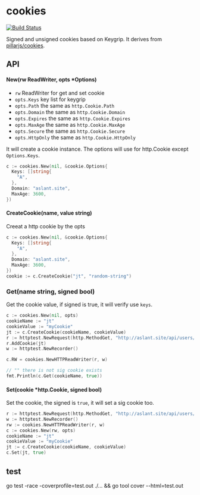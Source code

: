 # cookies

[![Build Status](https://img.shields.io/travis/vicanso/cookies.svg?label=linux+build)](https://travis-ci.org/vicanso/cookies)

Signed and unsigned cookies based on Keygrip. It derives from [pillarjs/cookies](https://github.com/pillarjs/cookies).

## API

#### New(rw ReadWriter, opts *Options)


- `rw` ReadWriter for get and set cookie
- `opts.Keys` key list for keygrip
- `opts.Path` the same as `http.Cookie.Path`
- `opts.Domain` the same as `http.Cookie.Domain`
- `opts.Expires` the same as `http.Cookie.Expires`
- `opts.MaxAge` the same as `http.Cookie.MaxAge`
- `opts.Secure` the same as `http.Cookie.Secure`
- `opts.HttpOnly` the same as `http.Cookie.HttpOnly`

It will create a cookie instance. The options will use for http.Cookie except `Options.Keys`.

```go
c := cookies.New(nil, &cookie.Options{
  Keys: []string{
    "A",
  },
  Domain: "aslant.site",
  MaxAge: 3600,
})
```

#### CreateCookie(name, value string)

Creeat a http cookie by the opts

```go
c := cookies.New(nil, &cookie.Options{
  Keys: []string{
    "A",
  },
  Domain: "aslant.site",
  MaxAge: 3600,
})
cookie := c.CreateCookie("jt", "random-string")
```

### Get(name string, signed bool)

Get the cookie value, if signed is true, it will verify use `keys`.

```go
c := cookies.New(nil, opts)
cookieName := "jt"
cookieValue := "myCookie"
jt := c.CreateCookie(cookieName, cookieValue)
r := httptest.NewRequest(http.MethodGet, "http://aslant.site/api/users/me", nil)
r.AddCookie(jt)
w := httptest.NewRecorder()

c.RW = cookies.NewHTTPReadWriter(r, w)

// "" there is not sig cookie exists
fmt.Println(c.Get(cookieName, true))
```

#### Set(cookie *http.Cookie, signed bool)

Set the cookie, the signed is `true`, it will set a sig cookie too.

```go
r := httptest.NewRequest(http.MethodGet, "http://aslant.site/api/users/me", nil)
w := httptest.NewRecorder()
rw := cookies.NewHTTPReadWriter(r, w)
c := cookies.New(rw, opts)
cookieName := "jt"
cookieValue := "myCookie"
jt := c.CreateCookie(cookieName, cookieValue)
c.Set(jt, true)
```

## test

go test -race -coverprofile=test.out ./... && go tool cover --html=test.out

